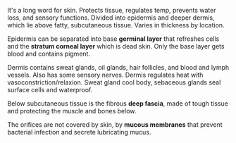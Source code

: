 It's a long word for skin. Protects tissue, regulates temp, prevents water loss, and sensory functions. Divided into epidermis and deeper dermis, which lie above fatty, subcutaneous tissue. Varies in thickness by location. 

Epidermis can be separated into base **germinal layer** that refreshes cells and the **stratum corneal layer** which is dead skin. Only the base layer gets blood and contains pigment.

Dermis contains sweat glands, oil glands, hair follicles, and blood and lymph vessels. Also has some sensory nerves. Dermis regulates heat with vasoconstriction/relaxion. Sweat gland cool body, sebaceous glands seal surface cells and waterproof.

Below subcutaneous tissue is the fibrous **deep fascia**, made of tough tissue and protecting the muscle and bones below.

The orifices are not covered by skin, by **mucous membranes** that prevent bacterial infection and secrete lubricating mucus.